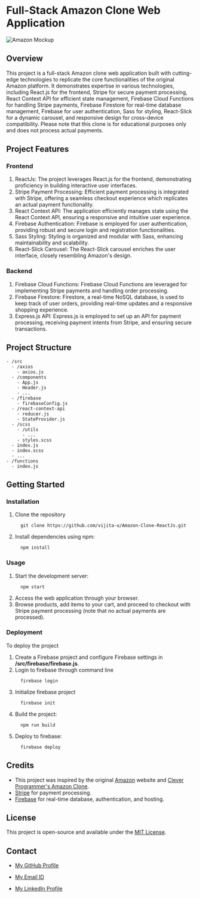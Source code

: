 # Full-Stack Amazon Clone Web Application

![Amazon Mockup](https://github.com/vijita-u/Amazon-Clone-ReactJs/assets/96591032/f42a413d-28ed-46ef-a8c3-a3ad22fbddcb)


## Overview
This project is a full-stack Amazon clone web application built with cutting-edge technologies to replicate the core functionalities of the original Amazon platform. It demonstrates expertise in various technologies, including React.js for the frontend, Stripe for secure payment processing, React Context API for efficient state management, Firebase Cloud Functions for handling Stripe payments, Firebase Firestore for real-time database management, Firebase for user authentication, Sass for styling, React-Slick for a dynamic carousel, and responsive design for cross-device compatibility. Please note that this clone is for educational purposes only and does not process actual payments.

## Project Features

### Frontend
1. ReactJs: The project leverages React.js for the frontend, demonstrating proficiency in building interactive user interfaces.
2. Stripe Payment Processing: Efficient payment processing is integrated with Stripe, offering a seamless checkout experience which replicates an actual payment functionality.
3. React Context API: The application efficiently manages state using the React Context API, ensuring a responsive and intuitive user experience.
4. Firebase Authentication: Firebase is employed for user authentication, providing robust and secure login and registration functionalities.
5. Sass Styling: Styling is organized and modular with Sass, enhancing maintainability and scalability.
6. React-Slick Carousel: The React-Slick carousel enriches the user interface, closely resembling Amazon's design.

### Backend
1. Firebase Cloud Functions: Firebase Cloud Functions are leveraged for implementing Stripe payments and handling order processing.
2. Firebase Firestore: Firestore, a real-time NoSQL database, is used to keep track of user orders, providing real-time updates and a responsive shopping experience.
3. Express.js API: Express.js is employed to set up an API for payment processing, receiving payment intents from Stripe, and ensuring secure transactions.

## Project Structure

```
- /src
  - /axios
    - axios.js
  - /components
    - App.js
    - Header.js
    - ...
  - /firebase
    - firebaseConfig.js
  - /react-context-api
    - reducer.js
    - StateProvider.js
  - /scss
    - /utils
      - ...
    - styles.scss
  - index.js
  - index.scss
  - ...
- /functions
  - index.js
```
## Getting Started

### Installation
1. Clone the repository
   ```
     git clone https://github.com/vijita-u/Amazon-Clone-ReactJs.git
   ```
2. Install dependencies using npm:
   ```
     npm install
   ```

### Usage
1. Start the development server:
   ```
     npm start
   ```
2. Access the web application through your browser.
3. Browse products, add items to your cart, and proceed to checkout with Stripe payment processing (note that no actual payments are processed).

### Deployment
To deploy the project

1. Create a Firebase project and configure Firebase settings in **/src/firebase/firebase.js**.
2. Login to firebase through command line
   ```
     firebase login
   ```
3. Initialize firebase project
   ```
     firebase init
   ```
4. Build the project:
   ```
     npm run build
   ```
5. Deploy to firebase:
   ```
     firebase deploy
   ```

## Credits

- This project was inspired by the original [Amazon](https://www.amazon.in/) website and [Clever Programmer's Amazon Clone](https://youtu.be/RDV3Z1KCBvo?si=SjWWBUACja1FFplC).
- [Stripe](https://stripe.com/en-in) for payment processing.
- [Firebase](https://firebase.google.com/) for real-time database, authentication, and hosting.

## License
This project is open-source and available under the [MIT License]().

## Contact
- [My GitHub Profile](https://github.com/vijita-u)

- [My Email ID](udayvijita3009@gmail.com)

- [My LinkedIn Profile]()
